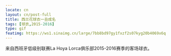 ```yaml
---
locate: cn
layout: cn/post-full
title: 西兰花球衣一丑成名
tags: [球衣,2015-2016]
type: gif
featimg: https://ws1.sinaimg.cn/large/7bb8bd97gy1fxzf2s07kyg20b4069x6q.gif
---
```


来自西班牙低级别联赛La Hoya Lorca俱乐部2015-2016赛季的客场球衣。